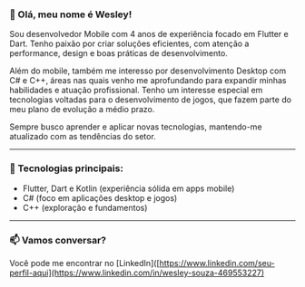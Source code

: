 ### 👋 Olá, meu nome é Wesley!

Sou desenvolvedor Mobile com 4 anos de experiência focado em Flutter e Dart. Tenho paixão por criar soluções eficientes, com atenção a performance, design e boas práticas de desenvolvimento.

Além do mobile, também me interesso por desenvolvimento Desktop com C# e C++, áreas nas quais venho me aprofundando para expandir minhas habilidades e atuação profissional. Tenho um interesse especial em tecnologias voltadas para o desenvolvimento de jogos, que fazem parte do meu plano de evolução a médio prazo.

Sempre busco aprender e aplicar novas tecnologias, mantendo-me atualizado com as tendências do setor.

---

### 💼 Tecnologias principais:

* Flutter, Dart e Kotlin (experiência sólida em apps mobile)
* C# (foco em aplicações desktop e jogos)
* C++ (exploração e fundamentos)

---

### 📫 Vamos conversar?

Você pode me encontrar no [LinkedIn]([https://www.linkedin.com/seu-perfil-aqui](https://www.linkedin.com/in/wesley-souza-469553227)
